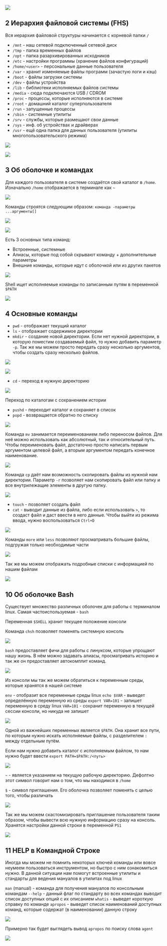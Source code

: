 
![](_png/123698c30f0151576f9f7df919844e5a.jpg)

## 2 Иерархия файловой системы (FHS)

Вся иерархия файловой структуры начинается с корневой папки `/`

- `/mnt` - наш сетевой подключенный сетевой диск 
- `/tmp` - папка временных файлов
- `/opt` - папка разархивированных исходников
- `/etc` - настройки программы (хранение файлов конфигураций)
- `/home/<user>` - персональные данные пользователя
- `/var` - хранит изменяемые файлы программ (зачастую логи и кэш)
- `/boot` - файлы загрузки системы
- `/dev` - файлы устройства
- `/lib` - библиотеки исполняемых файлов системы
- `/media` - сюда подключаются USB / CDROM
- `/proc` - процессы, которые исполняются в системе
- `/root` - домашний каталог суперпользователя
- `/run` - запущенные процессы
- `/sbin` - системные утилиты
- `/srv` - службы, которые размещают свои данные
- `/sys` - инф. об устройствах и драйверах
- `/usr` - ещё одна папка для данных пользователя (утилиты многопользовательского режима)

![](_png/70afebe7c06df7b9c0926d5639b3da91.png)

![](_png/dd415bc669119ba51391b2a389bff169.jpg)

## 3 Об оболочке и командах 

Для каждого пользователя в системе создаётся свой каталог в `/home`. Изначально `/home` отображается в терминале как `~`

![](_png/eb9639e8b419e81f250f2c95644a2804.png)

Команды строятся следующим образом: `команда -параметры ...аргументы[]`

![](_png/21ae2dc7b1a2687820c1b0f4d25ec94c.png)

![](_png/b87d6de5cf196b3223e2a12ac25d3b8b.png)

Есть 3 основных типа команд:
- Встроенные, системные
- Алиасы, которые под собой скрывают команду + дополнительные параметры
- Внешние команды, которые идут с оболочкой или из других пакетов

![](_png/6620b3c3aca57fb6566968f40d84cdaf.png)

Shell ищет исполняемые команды по записанным путям в переменной `$PATH` 

![](_png/0829ae8117593fd93c1c687d25a0f641.png)

## 4 Основные команды 

- `pwd` - отображает текущий каталог
- `ls` - отображает содержимое директории
- `mkdir` - создание новой директории. Если нет нужной директории, в которую поместим создаваемый файл, то нужно добавить параметр `-p`. Так же мы можем просто передать сразу несколько аргументов, чтобы создать сразу несколько файлов.

![](_png/7564926593cc5a3b5d32654ba4fc51f5.png)

![](_png/771c8b98366da639c9101a53d4ae6d8b.png)

- `cd` - переход в нужную директорию

![](_png/a8973267a7ca8b4dea39b3490205056e.png)

Переход по каталогам с сохранением истории

- `pushd` - переходит каталог и сохраняет в список
- `popd` - возвращается обратно по списку

![](_png/c8d941677a139e6bbc51eedca7d07744.png)

Команда `mv` занимается переименованием либо переносом файлов. Для неё можно использовать как абсолютный, так и относительный путь. Чтобы переименовать файл, достаточно просто написать первым аргументом целевой файл, а вторым аргументом передать конечное наименование.

![](_png/06b350bdc324c3b7aa6ae32dcc00a75d.png)

Команда `cp` даёт нам возможность скопировать файлы из нужной нам директории. Параметр `-r` позволяет нам скопировать файл или папку и все внутрилежащие элементы в другую папку. 

![](_png/aa0eabdd221c7bb0bda6edc40b41bc39.png)

- `touch` - позволяет создать файл
- `cat` - выводит данные из файла, либо если использовать `>`, то создаст файл и даст ввести в него данные. Чтобы выйти из режима ввода, нужно воспользоваться `Ctrl+D`

![](_png/ab7e7d1fbb69914cba4d3c62c074b817.png)

Команды `more` или `less` позволяют просматривать большие файлы, подгружая только необходимые части

![](_png/5006447be5f93633720b76e8d9c4d726.png)

Так же мы можем отображать подробные списки с информацией по нашим файлам

![](_png/06640ca27f42a604141261f45cbf247f.png)

## 10 Об оболочке Bash 

Существует множество различных оболочек для работы с терминалом linux. Самая частоиспользуемая - `bash`

Переменная `$SHELL` хранит текущее положение консоли

Команда `chsh` позволяет поменять системную консоль

![](_png/87f4f6f39f88b330655954be9166b150.png)

`bash` предоставляет фичи для работы с линуксом, которые упрощают нашу жизнь. В нём можно задавать алиасы, просматривать историю и так же он предоставляет автокомплит команд.

![](_png/761e5e8905c7fe08b6a699e30633d4ee.png)

Из консоли мы так же можем обратиться к переменным среды, которые хранятся в нашей системе

`env` - отобразит все переменные среды linux
`echo $VAR` - выведет определённую переменную из среды
`export VAR=101` - запишет переменную в среду linux
`VAR=101` - сохранит переменную в текущей сессии консоли, но никуда не запишет

![](_png/a035c2cbc6d980e79360565c463f25e5.png)

Одной из важнейших переменных является `$PATH`. Она хранит все пути, по которым нужно искать исполняемые файлы, с разделителем `:` между отдельным путём.

Если нам нужно добавить каталог с исполняемым файлом, то нам нужно будет ввести `export PATH=$PATH:/<путь>`

![](_png/233cf03c1c3dca8918e7c39f7d28dc44.png)

`~` - является указанием на текущую рабочую директорию. Дефолтно этот символ говорит нам о том, что мы находимся в `/home`

`$` - символ приглашения. Его оболочка позволяет поменять с целью того, чтобы различать  

![](_png/27a8dd21a219b1914f6471c83aa60944.png)

Так же мы можем скастомизировать приглашение пользователя таким образом, чтобы вывести всю нужную информацию сразу на консоль. Хранятся настройки данной строки в переменной `PS1`

![](_png/6692f24f02b9a50a335e625b9d56d58a.png)

## 11 HELP в Командной Строке

Иногда мы можем не помнить некоторых ключей команды или вовсе неумеем пользоваться инструментом, но быстро с ним ознакомиться нужно. В данной ситуации нам помогут встроенные утилиты и стандарты для ведения мануалов в утилитах под linux

`man` (manual) - команда для получения мануалов по консольным командам
`--help` - данный флаг по стандарту во всех командах выводит список доступных опций с их описанием
`whatis` - выведет короткую справку по команде
`apropos` - выведет список наименований доступных команд, которые содержат (в наименовании) данную строку

![](_png/dfa97ffb07c5984891e9332acdbecb27.png)

Примерно так будет выглядеть вывод `apropos` по поиску слова `agent`

![](_png/1db0954bde6e167b457aacbca07894d2.png)
